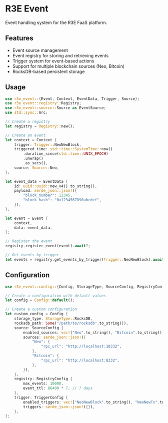 # R3E Event

Event handling system for the R3E FaaS platform.

## Features

- Event source management
- Event registry for storing and retrieving events
- Trigger system for event-based actions
- Support for multiple blockchain sources (Neo, Bitcoin)
- RocksDB-based persistent storage

## Usage

```rust
use r3e_event::{Event, Context, EventData, Trigger, Source};
use r3e_event::registry::Registry;
use r3e_event::source::Source as EventSource;
use std::sync::Arc;

// Create a registry
let registry = Registry::new();

// Create an event
let context = Context {
    trigger: Trigger::NeoNewBlock,
    triggered_time: std::time::SystemTime::now()
        .duration_since(std::time::UNIX_EPOCH)
        .unwrap()
        .as_secs(),
    source: Source::Neo,
};

let event_data = EventData {
    id: uuid::Uuid::new_v4().to_string(),
    payload: serde_json::json!({
        "block_number": 12345,
        "block_hash": "0x1234567890abcdef",
    }),
};

let event = Event {
    context,
    data: event_data,
};

// Register the event
registry.register_event(event).await?;

// Get events by trigger
let events = registry.get_events_by_trigger(Trigger::NeoNewBlock).await?;
```

## Configuration

```rust
use r3e_event::config::{Config, StorageType, SourceConfig, RegistryConfig, TriggerConfig};

// Create a configuration with default values
let config = Config::default();

// Create a custom configuration
let custom_config = Config {
    storage_type: StorageType::RocksDB,
    rocksdb_path: Some("/path/to/rocksdb".to_string()),
    source: SourceConfig {
        enabled_sources: vec!["Neo".to_string(), "Bitcoin".to_string()],
        sources: serde_json::json!({
            "Neo": {
                "rpc_url": "http://localhost:10332",
            },
            "Bitcoin": {
                "rpc_url": "http://localhost:8332",
            },
        }),
    },
    registry: RegistryConfig {
        max_events: 10000,
        event_ttl: 86400 * 7, // 7 days
    },
    trigger: TriggerConfig {
        enabled_triggers: vec!["NeoNewBlock".to_string(), "NeoNewTx".to_string()],
        triggers: serde_json::json!({}),
    },
};
```
